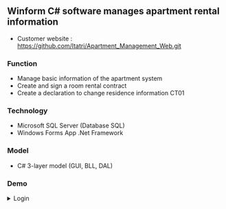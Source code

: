 ## Winform C# software manages apartment rental information

- Customer website : https://github.com/Itatri/Apartment_Management_Web.git

### Function

- Manage basic information of the apartment system
- Create and sign a room rental contract
- Create a declaration to change residence information CT01



### Technology
- Microsoft SQL Server (Database SQL) 
- Windows Forms App .Net Framework

### Model
- C# 3-layer model (GUI, BLL, DAL)

### Demo 
<details>
  <summary>Login</summary>
  <img loading="lazy" src="https://github.com/user-attachments/assets/0c414f4a-485f-454a-bdc4-ef0bb11b4b65">
</details>
